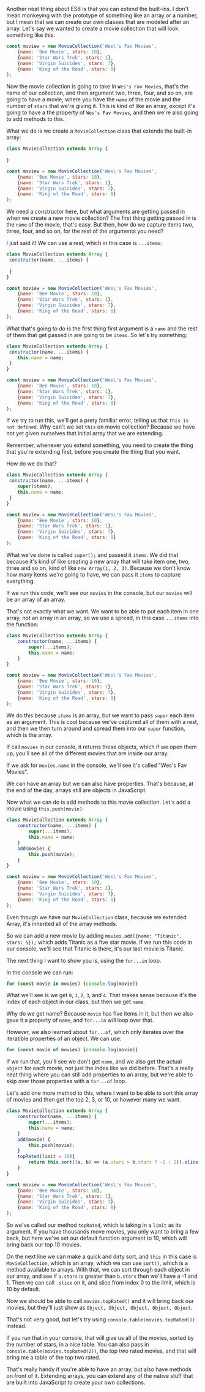 Another neat thing about ES6 is that you can extend the built-ins. I don't mean monkeying with the prototype of something like an array or a number, but I mean that we can create our own classes that are modeled after an array. Let's say we wanted to create a movie collection that will look something like this:


```js
const moview = new MovieCollection('Wes\'s Fav Movies',
    {name: 'Bee Movie', stars: 10},
    {name: 'Star Wars Trek', stars: 1},
    {name: 'Virgin Suicides', stars: 7},
    {name: 'King of the Road', stars: 8}
);
```

Now the movie collection is going to take in `Wes's Fav Movies`, that's the name of our collection, and then argument two, three, four, and so on, are going to have a movie, where you have the `name` of the movie and the number of `stars` that we're giving it. This is kind of like an array, except it's going to have a the property of  `Wes's Fav Movies`, and then we're also going to add methods to this. 

What we do is we create a `MovieCollection` class that extends the built-in array:

```js
class MovieCollection extends Array {
 
}

const moview = new MovieCollection('Wes\'s Fav Movies',
    {name: 'Bee Movie', stars: 10},
    {name: 'Star Wars Trek', stars: 1},
    {name: 'Virgin Suicides', stars: 7},
    {name: 'King of the Road', stars: 8}
);
```

We need a constructor here, but what arguments are getting passed in when we create a new movie collection? The first thing getting passed in is the `name` of the movie, that's easy. But then, how do we capture items two, three, four, and so on, for the rest of the arguments you need?

I just said it! We can use a rest, which in this case is `...items`:
 
 
```js
class MovieCollection extends Array {
 constructor(name, ...items) {
     
 }
}

const moview = new MovieCollection('Wes\'s Fav Movies',
    {name: 'Bee Movie', stars: 10},
    {name: 'Star Wars Trek', stars: 1},
    {name: 'Virgin Suicides', stars: 7},
    {name: 'King of the Road', stars: 8}
);
```

What that's going to do is the first thing first argument is a `name` and the rest of them that get passed in are going to be `items`. So let's try something:

```js
class MovieCollection extends Array {
 constructor(name, ...items) {
    this.name = name;     
 }
}

const moview = new MovieCollection('Wes\'s Fav Movies',
    {name: 'Bee Movie', stars: 10},
    {name: 'Star Wars Trek', stars: 1},
    {name: 'Virgin Suicides', stars: 7},
    {name: 'King of the Road', stars: 8}
);
```

If we try to run this, we'll get a prety familiar error, telling us that `this is not defined`. Why can't we set `this` on movie collection? Because we have not yet given ourselves that initial array that we are extending. 

Remember, whenever you extend something, you need to create the thing that you're extending first, before you create the thing that you want.

How do we do that? 

```js
class MovieCollection extends Array {
 constructor(name, ...items) {
    super(items);
    this.name = name;     
 }
}

const moview = new MovieCollection('Wes\'s Fav Movies',
    {name: 'Bee Movie', stars: 10},
    {name: 'Star Wars Trek', stars: 1},
    {name: 'Virgin Suicides', stars: 7},
    {name: 'King of the Road', stars: 8}
);
```

What we've done is called `super();` and passed it `items`. We did that because it's kind of like creating a new array that will take item one, two, three and so on, kind of like `new Array(1, 2, 3)`. Because we don't know how many items we're going to have, we can pass it `items` to capture everything.

If we run this code, we'll see our `movies` in the console, but our `movies` will be an array of an array. 

That's not exactly what we want. We want to be able to put each item in one array, not an array in an array, so we use a spread, in this case `...items` into the function:
 

```js
class MovieCollection extends Array {
    constructor(name, ...items) {
        super(...items);
        this.name = name;     
    }
}

const moview = new MovieCollection('Wes\'s Fav Movies',
    {name: 'Bee Movie', stars: 10},
    {name: 'Star Wars Trek', stars: 1},
    {name: 'Virgin Suicides', stars: 7},
    {name: 'King of the Road', stars: 8}
);
``` 

We do this because `items` is an array, but we want to pass `super` each item as an argument. This is cool because we've captured all of them with a rest, and then we then turn around and spread them into our `super` function, which is the array.

If call `movies` in our console, it returns these objects, which if we open them up, you'll see all of the different movies that are inside our array.

If we ask for `movies.name` in the console, we'll see it's called "Wes's Fav Movies". 


We can have an array but we can also have properties. That's because, at the end of the day, arrays still are objects in JavaScript. 

Now what we can do is add methods to this movie collection. Let's add a movie using `this.push(movie)`:

```js
class MovieCollection extends Array {
    constructor(name, ...items) {
        super(...items);
        this.name = name;     
    }
    add(movie) {
        this.push(movie);
    }
}

const moview = new MovieCollection('Wes\'s Fav Movies',
    {name: 'Bee Movie', stars: 10},
    {name: 'Star Wars Trek', stars: 1},
    {name: 'Virgin Suicides', stars: 7},
    {name: 'King of the Road', stars: 8}
);
``` 

Even though we have our `MovieCollection` class, because we extended Array, it's inherited all of the array methods. 

So we can add a new movie by adding `movies.add({name: "Titanic", stars: 5});` which adds Titanic as a five star movie. If we run this code in our console, we'll see that Titanic is there, it's our last movie is Titanic.

The next thing I want to show you is, using the `for...in` loop.

In the console we can run:

```js
for (const movie in movies) {console.log(movie)}
```

What we'll see is we get `0`, `1`, `2`, `3`, and `4`. That makes sense because it's the index of each object in our class, but then we get `name`. 

Why do we get name? Because `movie` has five items in it, but then we also gave it a property of `name`, and `for...in` will loop over that.

However, we also learned about `for...of`, which only iterates over the iteratible properties of an object. We can use:

```js
for (const movie of movies) {console.log(movie)} 
```
 
 If we run that, you'll see we don't get `name`, and we also get the actual `object` for each movie, not just the index like we did before. That's a really neat thing where you can still add properties to an array, but we're able to skip over those properties with a `for...of` loop.

Let's add one more method to this, where I want to be able to sort this array of movies and then get the top 2, 3, or 10, or however many we want. 

```js
class MovieCollection extends Array {
    constructor(name, ...items) {
        super(...items);
        this.name = name;     
    }
    add(movie) {
        this.push(movie);
    }
    topRated(limit = 10){
        return this.sort((a, b) => (a.stars > b.stars ? -1 : 1)).slice(0, limit);
    }
}

const moview = new MovieCollection('Wes\'s Fav Movies',
    {name: 'Bee Movie', stars: 10},
    {name: 'Star Wars Trek', stars: 1},
    {name: 'Virgin Suicides', stars: 7},
    {name: 'King of the Road', stars: 8}
);
``` 

So we've called our method `topRated`, which is taking in a `limit` as its argument. If you have thousands move movies, you only want to bring a few back, but here we've set our default function argument to 10, which will bring back our top 10 movies.

On the next line we can make a quick and dirty sort, and `this` in this case is `MovieCollection`, which is an array, which we can use `sort()`, which is a method available to arrays. With that, we can sort through each object in our array, and  see if `a.stars` is greater than `b.stars` then we'll have a -1 and 1. Then we can call `.slice` on it, and slice from index 0 to the limit, which is 10 by default.

Now we should be able to call `movies.topRated()` and it will bring back our movies, but they'll just show as `Object, Object, Object, Object, Object`.

That's not very good, but let's try using `console.table(movies.topRated())` instead.

If you run that in your console, that will give us all of the movies, sorted by the number of stars, in a nice table. You can also pass in `console.table(movies.topRated(2))`, the top two rated movies, and that will bring me a table of the top two rated.

That's really handy if you're able to have an array, but also have methods on front of it. Extending arrays, you can extend any of the native stuff that are built into JavaScript to create your own collections.
